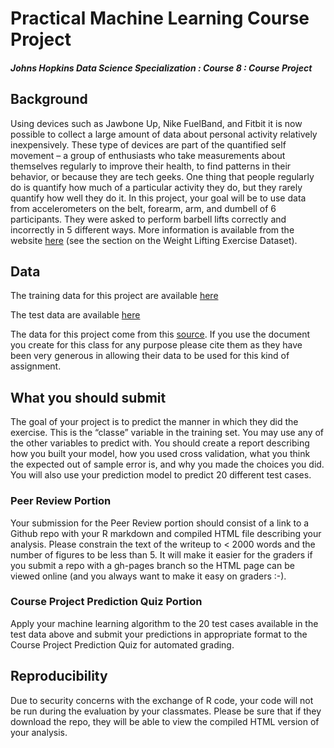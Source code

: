 Practical Machine Learning Course Project
================

##### Johns Hopkins Data Science Specialization : Course 8 : Course Project

## Background

Using devices such as Jawbone Up, Nike FuelBand, and Fitbit it is now
possible to collect a large amount of data about personal activity
relatively inexpensively. These type of devices are part of the
quantified self movement – a group of enthusiasts who take measurements
about themselves regularly to improve their health, to find patterns in
their behavior, or because they are tech geeks. One thing that people
regularly do is quantify how much of a particular activity they do, but
they rarely quantify how well they do it. In this project, your goal
will be to use data from accelerometers on the belt, forearm, arm, and
dumbell of 6 participants. They were asked to perform barbell lifts
correctly and incorrectly in 5 different ways. More information is
available from the website
[here](http://groupware.les.inf.puc-rio.br/har) (see the section on the
Weight Lifting Exercise Dataset).

## Data

The training data for this project are available
[here](https://d396qusza40orc.cloudfront.net/predmachlearn/pml-training.csv)

The test data are available
[here](https://d396qusza40orc.cloudfront.net/predmachlearn/pml-testing.csv)

The data for this project come from this
[source](http://groupware.les.inf.puc-rio.br/har). If you use the
document you create for this class for any purpose please cite them as
they have been very generous in allowing their data to be used for this
kind of assignment.

## What you should submit

The goal of your project is to predict the manner in which they did the
exercise. This is the “classe” variable in the training set. You may use
any of the other variables to predict with. You should create a report
describing how you built your model, how you used cross validation, what
you think the expected out of sample error is, and why you made the
choices you did. You will also use your prediction model to predict 20
different test cases.

### Peer Review Portion

Your submission for the Peer Review portion should consist of a link to
a Github repo with your R markdown and compiled HTML file describing
your analysis. Please constrain the text of the writeup to \< 2000 words
and the number of figures to be less than 5. It will make it easier for
the graders if you submit a repo with a gh-pages branch so the HTML page
can be viewed online (and you always want to make it easy on graders
:-).

### Course Project Prediction Quiz Portion

Apply your machine learning algorithm to the 20 test cases available in
the test data above and submit your predictions in appropriate format to
the Course Project Prediction Quiz for automated grading.

## Reproducibility

Due to security concerns with the exchange of R code, your code will not
be run during the evaluation by your classmates. Please be sure that if
they download the repo, they will be able to view the compiled HTML
version of your analysis.
